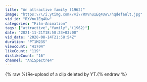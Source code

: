 ```yaml
---
title: "An attractive family (1962)"
image: "https:\/\/i.ytimg.com\/vi\/RXVnu1Eq4Uw\/hqdefault.jpg"
vid_id: "RXVnu1Eq4Uw"
categories: "Film-Animation"
tags: ["attractive","family","(1962)"]
date: "2021-11-21T18:58:23+03:00"
vid_date: "2020-08-14T21:58:54Z"
duration: "PT1M23S"
viewcount: "41704"
likeCount: "119"
dislikeCount: "16"
channel: "AniSpectre4"
---
```

{% raw %}Re-upload of a clip deleted by YT.{% endraw %}
